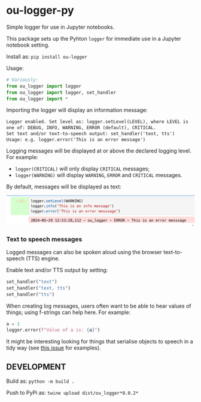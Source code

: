 # ou-logger-py

Simple logger for use in Jupyter notebooks.

This package sets up the Pyhton `logger` for immediate use in a Jupyter notebook setting.

Install as: `pip install ou-logger`

Usage:

```python
# Variously:
from ou_logger import logger
from ou_logger import logger, set_handler
from ou_logger import *
```

Importing the logger will display an information message:

```text
Logger enabled. Set level as: logger.setLevel(LEVEL), where LEVEL is one of: DEBUG, INFO, WARNING, ERROR (default), CRITICAL.
Set text and/or text-to-speech output: set_handler('text, tts')
Usage: e.g. logger.error('This is an error message')
```

Logging messages will be displayed at or above the declared logging level. For example:

- `logger(CRITICAL)` will only display `CRITICAL` messages;
- `logger(WARNING)` will display `WARNING`, `ERROR` and `CRITICAL` messages.

By default, messages will be displayed as text:

![Example of logger message displayed on a pink background as notebook streeamed output](images/logger_text.png)

### Text to speech messages

Logged messages can also be spoken aloud using the browser text-to-speech (TTS) engine.

Enable text and/or TTS output by setting:

```python
set_handler("text")
set_handler("text, tts")
set_handler("tts")
```

When creating log messages, users often want to be able to hear values of things; using f-strings can help here. For example:

```python
a = 1
logger.error(f"Value of a is: {a}")
```

It might be interesting looking for things that serialise objects to speech in a tidy way (see [this issue](https://github.com/innovationOUtside/ou-logger-py/issues/5) for examples).

## DEVELOPMENT

Build as: `python -m build .`

Push to PyPi as: `twine upload dist/ou_logger*0.0.2*`
